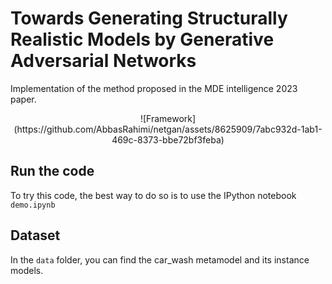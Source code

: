 # Towards Generating Structurally Realistic Models by Generative Adversarial Networks




Implementation of the method proposed in the MDE intelligence 2023 paper.


<p align="center">
 ![Framework](https://github.com/AbbasRahimi/netgan/assets/8625909/7abc932d-1ab1-469c-8373-bbe72bf3feba)
</p>
 
## Run the code
 
 To try this code, the best way to do so is to use the IPython notebook `demo.ipynb`
 

## Dataset
In the `data` folder, you can find the car_wash metamodel and its instance models.

